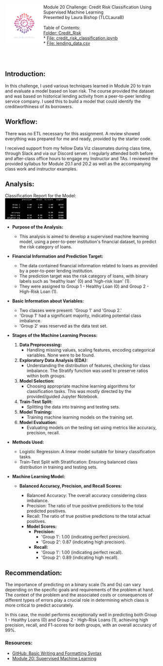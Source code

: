 <img src="https://github.com/TLCLauraB/credit-risk-classification/blob/main/img/machine-learning-icon-linear-vector-pink-sm.jpg" alt="Vector conceptual art of a brain with computer wires done in a pink and purple motif." width=25% align=left>Module 20 Challenge: Credit Risk Classification Using Supervised Machine Learning <br/>
Presented by Laura Bishop (TLCLauraB)<br/><br/>
Table of Contents:<br/>
[Folder: Credit_Risk](https://github.com/TLCLauraB/credit-risk-classification/tree/main/Credit_Risk)<br/>
    * [File: credit_risk_classification.ipynb](https://github.com/TLCLauraB/credit-risk-classification/blob/main/Credit_Risk/credit_risk_classification.ipynb)<br/>
    * [File: lending_data.csv](https://github.com/TLCLauraB/credit-risk-classification/blob/main/Credit_Risk/lending_data.csv)
<br/>
<br/>
<br/>
<br/>
## Introduction: 
In this challenge, I used various techniques learned in Module 20 to train and evaluate a model based on loan risk. The course provided the dataset and was based on historical lending activity from a peer-to-peer lending service company. I used this to build a model that could identify the creditworthiness of its borrowers. 

## Workflow:
There was no ETL necessary for this assignment. A review showed everything was prepared for me and ready, provided by the starter code.

I received support from my fellow Data Viz classmates during class time, through Slack and via our Discord server. I regularly attended both before and after-class office hours to engage my Instructor and TAs. I reviewed the provided syllabus for Module 20.1 and 20.2 as well as the accompanying class work and instructor examples.

## Analysis:
Classification Report for the Model:<br/>
<img src="https://github.com/TLCLauraB/credit-risk-classification/blob/main/img/classification_report-results.png" alt="Classification report for the model." width=40%>

- **Purpose of the Analysis:**
  - This analysis is aimed to develop a supervised machine learning model, using a peer-to-peer institution's financial dataset, to predict the risk category of loans.

- **Financial Information and Prediction Target:**
  - The data contained financial information related to loans as provided by a peer-to-peer lending institution.
  - The prediction target was the risk category of loans, with binary labels such as 'healthy loan' (0) and 'high-risk loan' (1).
  - They were assigned to Group 1 - Healthy Loan (0) and Group 2 - High-Risk Loan (1).

- **Basic Information about Variables:**
  - Two classes were present: 'Group 1' and 'Group 2.'
  - 'Group 1' had a significant majority, indicating potential class imbalance.
  - 'Group 2' was reserved as the data test set.

- **Stages of the Machine Learning Process:**
  1. **Data Preprocessing:**
     - Handling missing values, scaling features, encoding categorical variables. None were to be found.
  2. **Exploratory Data Analysis (EDA):**
     - Understanding the distribution of features, checking for class imbalance. The Stratify function was used to preserve ratios within both groups.
  3. **Model Selection:**
     - Choosing appropriate machine learning algorithms for classification tasks. This was mostly directed by the provided/guided Jupyter Notebook.
  4. **Train-Test Split:**
     - Splitting the data into training and testing sets.
  5. **Model Training:**
     - Training machine learning models on the training set.
  6. **Model Evaluation:**
     - Evaluating models on the testing set using metrics like accuracy, precision, recall.

- **Methods Used:**
  - Logistic Regression: A linear model suitable for binary classification tasks.
  - Train-Test Split with Stratification: Ensuring balanced class distribution in training and testing sets.

- **Machine Learning Model:**
   - **Balanced Accuracy, Precision, and Recall Scores:**
     * Balanced Accuracy: The overall accuracy considering class imbalance.
     * Precision: The ratio of true positive predictions to the total predicted positives.
     * Recall: The ratio of true positive predictions to the total actual positives.

     - **Model Scores:**
       * **Precision:**
         - 'Group 1': 1.00 (indicating perfect precision).
         - 'Group 2': 0.87 (indicating high precision).
       * **Recall:**
         - 'Group 1': 1.00 (indicating perfect recall).
         - 'Group 2': 0.89 (indicating high recall).

## Recommendation:
The importance of predicting on a binary scale (1s and 0s) can vary depending on the specific goals and requirements of the problem at hand. The context of the problem and the associated costs or consequences of different types of errors play a crucial role in determining which class is more critical to predict accurately.

In this case, the model performs exceptionally well in predicting both Group 1 - Healthy Loans (0)  and Group 2 - High-Risk Loans (1), achieving high precision, recall, and F1-scores for both groups, with an overall accuracy of 99%.

### Resources:
   * [GitHub: Basic Writing and Formatting Syntax](https://docs.github.com/en/get-started/writing-on-github/getting-started-with-writing-and-formatting-on-github/basic-writing-and-formatting-syntax)
   * [Module 20: Supervised Machine Learning](https://bootcampspot.instructure.com/courses/3876/pages/20-supervised-machine-learning?module_item_id=1018544)

